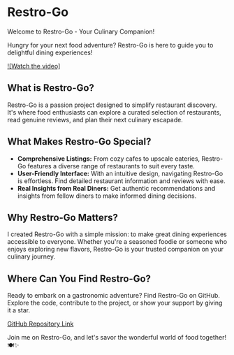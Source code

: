 # Restro-Go

Welcome to Restro-Go - Your Culinary Companion!

Hungry for your next food adventure? Restro-Go is here to guide you to delightful dining experiences!

[![Watch the video]](https://youtu.be/N7rCVuzB-98)

## What is Restro-Go?

Restro-Go is a passion project designed to simplify restaurant discovery. It's where food enthusiasts can explore a curated selection of restaurants, read genuine reviews, and plan their next culinary escapade.

## What Makes Restro-Go Special?

- **Comprehensive Listings:** From cozy cafes to upscale eateries, Restro-Go features a diverse range of restaurants to suit every taste.
- **User-Friendly Interface:** With an intuitive design, navigating Restro-Go is effortless. Find detailed restaurant information and reviews with ease.
- **Real Insights from Real Diners:** Get authentic recommendations and insights from fellow diners to make informed dining decisions.

## Why Restro-Go Matters?

I created Restro-Go with a simple mission: to make great dining experiences accessible to everyone. Whether you're a seasoned foodie or someone who enjoys exploring new flavors, Restro-Go is your trusted companion on your culinary journey.

## Where Can You Find Restro-Go?

Ready to embark on a gastronomic adventure? Find Restro-Go on GitHub. Explore the code, contribute to the project, or show your support by giving it a star.

[GitHub Repository Link](https://github.com/PrathamPatil17/Restro-Go.git)

Join me on Restro-Go, and let's savor the wonderful world of food together! 🍽️✨
